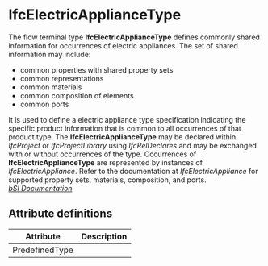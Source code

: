 IfcElectricApplianceType
========================
The flow terminal type **IfcElectricApplianceType** defines commonly shared
information for occurrences of electric appliances. The set of shared
information may include:  
  
* common properties with shared property sets  
* common representations  
* common materials  
* common composition of elements  
* common ports  
  
It is used to define a electric appliance type specification indicating the
specific product information that is common to all occurrences of that product
type. The **IfcElectricApplianceType** may be declared within _IfcProject_ or
_IfcProjectLibrary_ using _IfcRelDeclares_ and may be exchanged with or
without occurrences of the type. Occurrences of **IfcElectricApplianceType**
are represented by instances of _IfcElectricAppliance_. Refer to the
documentation at _IfcElectricAppliance_ for supported property sets,
materials, composition, and ports.  
[ _bSI
Documentation_](https://standards.buildingsmart.org/IFC/DEV/IFC4_2/FINAL/HTML/schema/ifcelectricaldomain/lexical/ifcelectricappliancetype.htm)


Attribute definitions
---------------------
| Attribute      | Description   |
|----------------|---------------|
| PredefinedType |               |


